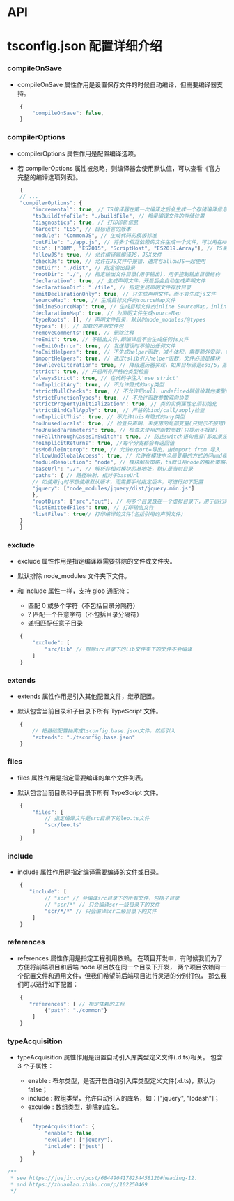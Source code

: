 # API

# tsconfig.json 配置详细介绍

### compileOnSave

- compileOnSave 属性作用是设置保存文件的时候自动编译，但需要编译器支持。

```js
    {
        "compileOnSave": false,
    }
```

### compilerOptions

- compilerOptions 属性作用是配置编译选项。

- 若 compilerOptions 属性被忽略，则编译器会使用默认值，可以查看《官方完整的编译选项列表》。

```js
    {
    // ...
    "compilerOptions": {
        "incremental": true, // TS编译器在第一次编译之后会生成一个存储编译信息的文件，第二次编译会在第一次的基础上进行增量编译，可以提高编译的速度
        "tsBuildInfoFile": "./buildFile", // 增量编译文件的存储位置
        "diagnostics": true, // 打印诊断信息
        "target": "ES5", // 目标语言的版本
        "module": "CommonJS", // 生成代码的模板标准
        "outFile": "./app.js", // 将多个相互依赖的文件生成一个文件，可以用在AMD模块中，即开启时应设置"module": "AMD",
        "lib": ["DOM", "ES2015", "ScriptHost", "ES2019.Array"], // TS需要引用的库，即声明文件，es5 默认引用dom、es5、scripthost,如需要使用es的高级版本特性，通常都需要配置，如es8的数组新特性需要引入"ES2019.Array",
        "allowJS": true, // 允许编译器编译JS，JSX文件
        "checkJs": true, // 允许在JS文件中报错，通常与allowJS一起使用
        "outDir": "./dist", // 指定输出目录
        "rootDir": "./", // 指定输出文件目录(用于输出)，用于控制输出目录结构
        "declaration": true, // 生成声明文件，开启后会自动生成声明文件
        "declarationDir": "./file", // 指定生成声明文件存放目录
        "emitDeclarationOnly": true, // 只生成声明文件，而不会生成js文件
        "sourceMap": true, // 生成目标文件的sourceMap文件
        "inlineSourceMap": true, // 生成目标文件的inline SourceMap，inline SourceMap会包含在生成的js文件中
        "declarationMap": true, // 为声明文件生成sourceMap
        "typeRoots": [], // 声明文件目录，默认时node_modules/@types
        "types": [], // 加载的声明文件包
        "removeComments":true, // 删除注释
        "noEmit": true, // 不输出文件,即编译后不会生成任何js文件
        "noEmitOnError": true, // 发送错误时不输出任何文件
        "noEmitHelpers": true, // 不生成helper函数，减小体积，需要额外安装，常配合importHelpers一起使用
        "importHelpers": true, // 通过tslib引入helper函数，文件必须是模块
        "downlevelIteration": true, // 降级遍历器实现，如果目标源是es3/5，那么遍历器会有降级的实现
        "strict": true, // 开启所有严格的类型检查
        "alwaysStrict": true, // 在代码中注入'use strict'
        "noImplicitAny": true, // 不允许隐式的any类型
        "strictNullChecks": true, // 不允许把null、undefined赋值给其他类型的变量
        "strictFunctionTypes": true, // 不允许函数参数双向协变
        "strictPropertyInitialization": true, // 类的实例属性必须初始化
        "strictBindCallApply": true, // 严格的bind/call/apply检查
        "noImplicitThis": true, // 不允许this有隐式的any类型
        "noUnusedLocals": true, // 检查只声明、未使用的局部变量(只提示不报错)
        "noUnusedParameters": true, // 检查未使用的函数参数(只提示不报错)
        "noFallthroughCasesInSwitch": true, // 防止switch语句贯穿(即如果没有break语句后面不会执行)
        "noImplicitReturns": true, //每个分支都会有返回值
        "esModuleInterop": true, // 允许export=导出，由import from 导入
        "allowUmdGlobalAccess": true, // 允许在模块中全局变量的方式访问umd模块
        "moduleResolution": "node", // 模块解析策略，ts默认用node的解析策略，即相对的方式导入
        "baseUrl": "./", // 解析非相对模块的基地址，默认是当前目录
        "paths": { // 路径映射，相对于baseUrl
        // 如使用jq时不想使用默认版本，而需要手动指定版本，可进行如下配置
        "jquery": ["node_modules/jquery/dist/jquery.min.js"]
        },
        "rootDirs": ["src","out"], // 将多个目录放在一个虚拟目录下，用于运行时，即编译后引入文件的位置可能发生变化，这也设置可以虚拟src和out在同一个目录下，不用再去改变路径也不会报错
        "listEmittedFiles": true, // 打印输出文件
        "listFiles": true// 打印编译的文件(包括引用的声明文件)
    }
    }
```

### exclude

- exclude 属性作用是指定编译器需要排除的文件或文件夹。

- 默认排除 node_modules 文件夹下文件。

- 和 include 属性一样，支持 glob 通配符：

  - 匹配 0 或多个字符（不包括目录分隔符）
  - ? 匹配一个任意字符（不包括目录分隔符）
  - 递归匹配任意子目录

```js
    {
        "exclude": [
            "src/lib" // 排除src目录下的lib文件夹下的文件不会编译
        ]
    }
```

### extends

- extends 属性作用是引入其他配置文件，继承配置。

- 默认包含当前目录和子目录下所有 TypeScript 文件。

```js
    {
        // 把基础配置抽离成tsconfig.base.json文件，然后引入
	    "extends": "./tsconfig.base.json"
    }
```

### files

- files 属性作用是指定需要编译的单个文件列表。

- 默认包含当前目录和子目录下所有 TypeScript 文件。

```js
    {
        "files": [
            // 指定编译文件是src目录下的leo.ts文件
            "scr/leo.ts"
        ]
    }
```

### include

- include 属性作用是指定编译需要编译的文件或目录。

```js
    {
       "include": [
            // "scr" // 会编译src目录下的所有文件，包括子目录
            // "scr/*" // 只会编译scr一级目录下的文件
            "scr/*/*" // 只会编译scr二级目录下的文件
        ]
    }
```

### references

- references 属性作用是指定工程引用依赖。
  在项目开发中，有时候我们为了方便将前端项目和后端 node 项目放在同一个目录下开发，
  两个项目依赖同一个配置文件和通用文件，但我们希望前后端项目进行灵活的分别打包，
  那么我们可以进行如下配置：

```js
    {
       "references": [ // 指定依赖的工程
            {"path": "./common"}
        ]
    }
```

### typeAcquisition

- typeAcquisition 属性作用是设置自动引入库类型定义文件(.d.ts)相关。 包含 3 个子属性：

  - enable : 布尔类型，是否开启自动引入库类型定义文件(.d.ts)，默认为 false；
  - include : 数组类型，允许自动引入的库名，如：["jquery", "lodash"]；
  - exculde : 数组类型，排除的库名。

```js
    {
        "typeAcquisition": {
            "enable": false,
            "exclude": ["jquery"],
            "include": ["jest"]
        }
    }
```

```js
/**
 * see https://juejin.cn/post/6844904178234458120#heading-12.
 * and https://zhuanlan.zhihu.com/p/102250469
 */
```
